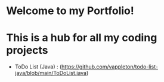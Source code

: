 # Welcome to my Portfolio!
# This is a hub for all my coding projects
- ToDo List (Java) : (https://github.com/vappleton/todo-list-java/blob/main/ToDoList.java) 
